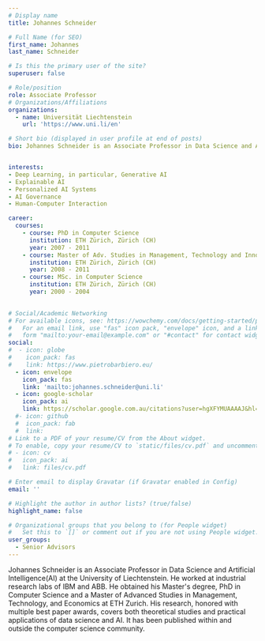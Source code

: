 ```yaml
---
# Display name
title: Johannes Schneider

# Full Name (for SEO)
first_name: Johannes
last_name: Schneider

# Is this the primary user of the site?
superuser: false

# Role/position
role: Associate Professor
# Organizations/Affiliations
organizations:
  - name: Universität Liechtenstein
    url: 'https://www.uni.li/en'

# Short bio (displayed in user profile at end of posts)
bio: Johannes Schneider is an Associate Professor in Data Science and Artificial Intelligence (AI) at the University of Liechtenstein. He worked at industrial research labs of IBM and ABB. He obtained his Master's degree, PhD in Computer Science and a Master of Advanced Studies in Management, Technology, and Economics at ETH Zurich. His research, honored with multiple best paper awards, covers both theoretical studies and practical applications of data science and AI. It has been published within and outside the computer science community.


interests:
- Deep Learning, in particular, Generative AI
- Explainable AI
- Personalized AI Systems
- AI Governance
- Human-Computer Interaction

career:
  courses:
    - course: PhD in Computer Science
      institution: ETH Zürich, Zürich (CH)
      year: 2007 - 2011
    - course: Master of Adv. Studies in Management, Technology and Innovation 
      institution: ETH Zürich, Zürich (CH)
      year: 2008 - 2011
    - course: MSc. in Computer Science 
      institution: ETH Zürich, Zürich (CH)
      year: 2000 - 2004

  
# Social/Academic Networking
# For available icons, see: https://wowchemy.com/docs/getting-started/page-builder/#icons
#   For an email link, use "fas" icon pack, "envelope" icon, and a link in the
#   form "mailto:your-email@example.com" or "#contact" for contact widget.
social:
#  - icon: globe
#    icon_pack: fas
#    link: https://www.pietrobarbiero.eu/
  - icon: envelope
    icon_pack: fas
    link: 'mailto:johannes.schneider@uni.li'
  - icon: google-scholar
    icon_pack: ai
    link: https://scholar.google.com.au/citations?user=hgXFYMUAAAAJ&hl=en
  #- icon: github
  #  icon_pack: fab
  #  link: 
# Link to a PDF of your resume/CV from the About widget.
# To enable, copy your resume/CV to `static/files/cv.pdf` and uncomment the lines below.
# - icon: cv
#   icon_pack: ai
#   link: files/cv.pdf

# Enter email to display Gravatar (if Gravatar enabled in Config)
email: ''

# Highlight the author in author lists? (true/false)
highlight_name: false

# Organizational groups that you belong to (for People widget)
#   Set this to `[]` or comment out if you are not using People widget.
user_groups:
  - Senior Advisors
---
```


Johannes Schneider is an Associate Professor in Data Science and Artificial Intelligence(AI) at the University of Liechtenstein. He worked at industrial research labs of IBM and ABB. He obtained his Master's degree, PhD in Computer Science and a Master of Advanced Studies in Management, Technology, and Economics at ETH Zurich. His research, honored with multiple best paper awards, covers both theoretical studies and practical applications of data science and AI. It has been published within and outside the computer science community.

